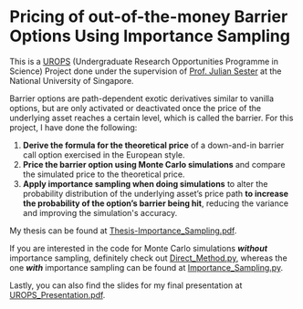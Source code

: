 # Pricing of out-of-the-money Barrier Options Using Importance Sampling

This is a [UROPS](https://www.science.nus.edu.sg/undergraduates/undergraduate-research/urops/) (Undergraduate Research Opportunities Programme in Science) Project done under the supervision of [Prof. Julian Sester](https://sites.google.com/view/juliansester/home) at the National University of Singapore.

 Barrier options are path-dependent exotic derivatives similar to vanilla options, 
 but are only activated or deactivated once the price of the underlying asset
 reaches a certain level, which is called the barrier. For this project, I have done the following:

 1. **Derive the formula for the theoretical price** of a down-and-in barrier call option exercised in the European style.
 2. **Price the barrier option using Monte Carlo simulations** and compare the simulated price to the theoretical price.
 3. **Apply importance sampling when doing simulations** to alter the probability distribution of the underlying asset’s price
 path **to increase the probability of the option’s barrier being hit**, reducing the variance and improving the simulation's accuracy.

My thesis can be found at [Thesis-Importance_Sampling.pdf](https://github.com/lee-wei-xuan/barrier_option_pricing/blob/main/Thesis-Importance_Sampling.pdf).

If you are interested in the code for Monte Carlo simulations ***without*** importance sampling, definitely check out [Direct_Method.py](https://github.com/lee-wei-xuan/barrier_option_pricing/blob/main/Direct_Method.py), whereas the one ***with*** importance sampling can be found at [Importance_Sampling.py](https://github.com/lee-wei-xuan/barrier_option_pricing/blob/main/Importance_Sampling.py). 

Lastly, you can also find the slides for my final presentation at [UROPS_Presentation.pdf](https://github.com/lee-wei-xuan/barrier_option_pricing/blob/main/UROPS_Presentation.pdf).



